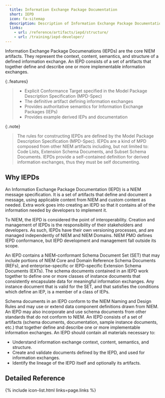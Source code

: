 ```yaml
---
  title: Information Exchange Package Documentation
  short: IEPD
  icon: fa-sitemap
  description: Description of Information Exchange Package Documentations.
  links:
    - url: /reference/artifacts/iepd/structure/
    - url: /training/iepd-developer/
---
```


Information Exchange Package Documenations (IEPDs) are the core NIEM artifacts.
They represent the context, content, semantics, and structure of a defined
information exchange. An IEPD consists of a set of artifacts that together define
and describe one or more implementable information exchanges.

{:.features}
>
> - Explicit Conformance Target specified in the Model Package Description Specification (MPD-Spec)
> - The definitive artifact defining information exchanges
> - Provides authoritative semantics for Information Exchange Packages (IEPs)
> - Provides example derived IEPs and documentation

{:.note}
> The rules for constructing IEPDs are defined by the Model Package Description
> Specification (MPD-Spec). IEPDs are a kind of MPD composed from other NIEM
> artifacts including, but not limited to: Code Lists, Extension Schema Documents,
> and Subset Schema Documents. IEPDs provide a self-contained definition for
> derived information exchanges, thus they must be self documenting.

<!--more-->

## Why IEPDs

An Information Exchange Package Documentation (IEPD) is a NIEM message specification. It is a set of artifacts that define and document a message, using applicable content from NIEM and custom content as needed. Extra work goes into creating an IEPD so that it contains all of the information needed by developers to implement it.

To NIEM, the IEPD is considered the point of interoperability. Creation and management of IEPDs is the responsibility of their stakeholders and developers. As such, IEPDs have their own versioning processes, and are managed independently of NIEM and NIEM Domains. NIEM PMO defines IEPD conformance, but IEPD development and management fall outside its scope.

An IEPD contains a NIEM-conformant Schema Document Set (SET) that may include portions of NIEM Core and Domain Reference Schema Documents (REFs), and enterprise-specific or IEPD-specific Extension Schema Documents (EXTs). The schema documents contained in an IEPD work together to define one or more classes of instance documents that consistently encapsulate data for meaningful information exchanges. Any instance document that is valid for the SET, and that satisfies the conditions which define an IEP, is a member of a class of IEPs.

Schema documents in an IEPD conform to the NIEM Naming and Design Rules and may use or extend data component definitions drawn from NIEM. An IEPD may also incorporate and use schema documents from other standards that do not conform to NIEM. An IEPD consists of a set of artifacts (schema documents, documentation, sample instance documents, etc.) that together define and describe one or more implementable information exchanges. An IEPD should contain all materials necessary to:

- Understand information exchange context, content, semantics, and structure.
- Create and validate documents defined by the IEPD, and used for information exchanges.
- Identify the lineage of the IEPD itself and optionally its artifacts.

## Detailed Reference

{% include icon-list.html links=page.links %}
